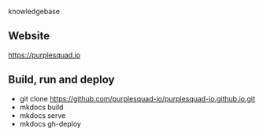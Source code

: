 knowledgebase

## Website
https://purplesquad.io

## Build, run and deploy
* git clone https://github.com/purplesquad-io/purplesquad-io.github.io.git
* mkdocs build
* mkdocs serve
* mkdocs gh-deploy